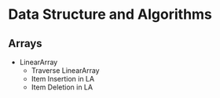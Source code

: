 # Data Structure and Algorithms

## Arrays
- LinearArray
    - Traverse LinearArray
    - Item Insertion in LA
    - Item Deletion in LA
